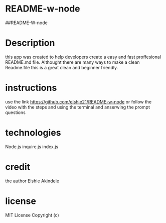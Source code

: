 # README-w-node
##README-W-node


# Description
 this app was created to help developers create a easy and fast proffesional README.md file. Althought there are many ways to make a clean Readme.file this is a great clean and beginner friendly.

 # instructions
  use the link https://github.com/elshie21/README-w-node or follow the video with the steps and using the terminal and anserwing the prompt questions

  # technologies
  Node.js
  inquire.js
  index.js

 # credit
  the author Elshie Akindele

  # license
  MIT License
  Copyright (c)
